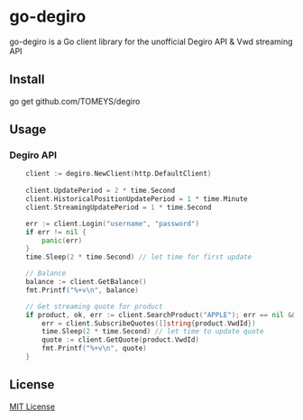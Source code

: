# go-degiro

go-degiro is a Go client library for the unofficial Degiro API & Vwd streaming API

## Install

go get github.com/TOMEYS/degiro

## Usage

### Degiro API

```go
    client := degiro.NewClient(http.DefaultClient)
    
    client.UpdatePeriod = 2 * time.Second
    client.HistoricalPositionUpdatePeriod = 1 * time.Minute
    client.StreamingUpdatePeriod = 1 * time.Second

    err := client.Login("username", "password")
    if err != nil {
        panic(err)
    }
    time.Sleep(2 * time.Second) // let time for first update

    // Balance
    balance := client.GetBalance()
    fmt.Printf("%+v\n", balance)

    // Get streaming quote for product
    if product, ok, err := client.SearchProduct("APPLE"); err == nil && ok {
        err = client.SubscribeQuotes([]string{product.VwdId})
        time.Sleep(2 * time.Second) // let time to update quote
        quote := client.GetQuote(product.VwdId)
        fmt.Printf("%+v\n", quote)
    }
```

## License

[MIT License](LICENSE)
